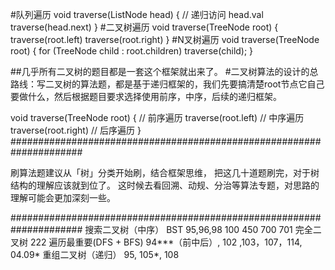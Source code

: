 #队列遍历
void traverse(ListNode head) {
    // 递归访问 head.val
    traverse(head.next)
}
#二叉树遍历
void traverse(TreeNode root) {
    traverse(root.left)
    traverse(root.right)
}
#N叉树遍历
void traverse(TreeNode root) {
    for (TreeNode child : root.children)
        traverse(child);
}


##几乎所有二叉树的题目都是一套这个框架就出来了。
#二叉树算法的设计的总路线：写二叉树的算法题，都是基于递归框架的，我们先要搞清楚root节点它自己要做什么，然后根据题目要求选择使用前序，中序，后续的递归框架。

void traverse(TreeNode root) {
    // 前序遍历
    traverse(root.left)
    // 中序遍历
    traverse(root.right)
    // 后序遍历
}
#####################################################################

刷算法题建议从「树」分类开始刷，结合框架思维，
把这几十道题刷完，对于树结构的理解应该就到位了。
这时候去看回溯、动规、分治等算法专题，对思路的理解可能会更加深刻一些。

#####################################################################
搜索二叉树（中序） BST  95,96,98 100 450 700 701
完全二叉树 222
遍历最重要(DFS + BFS) 94***（前中后）, 102 ,103，107，114, 04.09*
重组二叉树（递归） 95, 105*, 108
